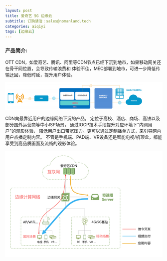 ```yaml
---
layout: post
title: 爱奇艺 5G 边缘云
subtitle: 订购请洽：sales@nomanland.tech
categories: aiqiyi
tags: [边缘云]
---
```


### 产品简介:

OTT CDN，如爱奇艺、腾讯、阿里等CDN节点已经下沉到地市，如果移动网关还在骨干网位置，会导致传输浪费和 体验不佳，MEC部署到地市，可进一步降低传输迂回，降低时延，提升用户体验。

![](assets/images/cdn.png)

CDN向最靠近用户的边缘网络下沉的产品， 定位于高校、酒店、商场、高铁以及部分国外运营商等中小ISP场景， 通过IOCP技术手段提升对应环境下"内网用户"的观影体验， 降低用户出口带宽压力。更可以通过定制播单方式，来引导网内用户点播定制内容。 不管是手机端、PAD端、VR设备还是智能电视/机顶盒，都能享受到高品质画面及流畅的观影体验。

![](assets/images/aiqiyi-cdn.png)